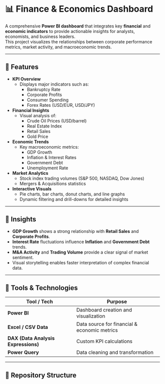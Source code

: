 # 📊 Finance & Economics Dashboard

A comprehensive **Power BI dashboard** that integrates key **financial** and **economic indicators** to provide actionable insights for analysts, economists, and business leaders.  
This project visualizes the relationships between corporate performance metrics, market activity, and macroeconomic trends.

---

## 🚀 Features

- **KPI Overview**
  - Displays major indicators such as:
    - Bankruptcy Rate  
    - Corporate Profits  
    - Consumer Spending  
    - Forex Rates (USD/EUR, USD/JPY)
- **Financial Insights**
  - Visual analysis of:
    - Crude Oil Prices (USD/barrel)  
    - Real Estate Index  
    - Retail Sales  
    - Gold Price
- **Economic Trends**
  - Key macroeconomic metrics:
    - GDP Growth  
    - Inflation & Interest Rates  
    - Government Debt  
    - Unemployment Rate
- **Market Analytics**
  - Stock index trading volumes (S&P 500, NASDAQ, Dow Jones)  
  - Mergers & Acquisitions statistics
- **Interactive Visuals**
  - Pie charts, bar charts, donut charts, and line graphs  
  - Dynamic filtering and drill-downs for detailed insights

---

## 🧠 Insights

- **GDP Growth** shows a strong relationship with **Retail Sales** and **Corporate Profits**.  
- **Interest Rate** fluctuations influence **Inflation** and **Government Debt** trends.  
- **M&A Activity** and **Trading Volume** provide a clear signal of market sentiment.  
- Visual storytelling enables faster interpretation of complex financial data.

---

## 🧩 Tools & Technologies

| Tool / Tech | Purpose |
|--------------|----------|
| **Power BI** | Dashboard creation and visualization |
| **Excel / CSV Data** | Data source for financial & economic metrics |
| **DAX (Data Analysis Expressions)** | Custom KPI calculations |
| **Power Query** | Data cleaning and transformation |<img width="585" height="332" alt="dashboard" src="https://github.com/user-attachments/assets/d1246e22-da6a-41c4-815b-58fe054a9a36" />


---

## 📁 Repository Structure


